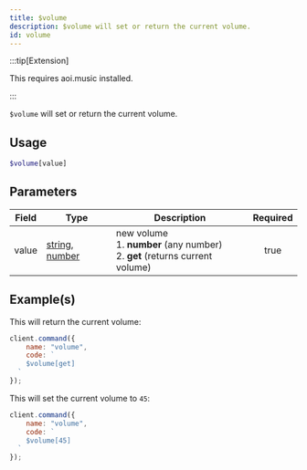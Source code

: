 ```yaml
---
title: $volume
description: $volume will set or return the current volume.
id: volume
---
```


:::tip[Extension]

This requires aoi.music installed.

:::

`$volume` will set or return the current volume.

## Usage

```php
$volume[value]
```

## Parameters

| Field | Type                                                                                                                                                                                                 | Description                                                                             | Required |
| ----- | ---------------------------------------------------------------------------------------------------------------------------------------------------------------------------------------------------- | --------------------------------------------------------------------------------------- | :------: |
| value | [string](https://developer.mozilla.org/en-US/docs/Web/JavaScript/Reference/Global_Objects/String), [number](https://developer.mozilla.org/en-US/docs/Web/JavaScript/Reference/Global_Objects/Number) | new volume <br /> 1. **number** (any number) <br /> 2. **get** (returns current volume) |   true   |

## Example(s)

This will return the current volume:

```javascript
client.command({
    name: "volume",
    code: `
    $volume[get]
  `
});
```

This will set the current volume to `45`:

```javascript
client.command({
    name: "volume",
    code: `
    $volume[45]
  `
});
```

